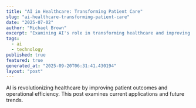 ```yaml
---
title: "AI in Healthcare: Transforming Patient Care"
slug: "ai-healthcare-transforming-patient-care"
date: "2025-07-02"
author: "Michael Brown"
excerpt: "Examining AI's role in transforming healthcare and improving patient outcomes."
tags:
  - ai
  - technology
published: true
featured: true
generated_at: "2025-09-20T06:31:41.430194"
layout: "post"
---
```


AI is revolutionizing healthcare by improving patient outcomes and operational efficiency. This post examines current applications and future trends.